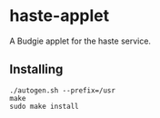 # haste-applet
A Budgie applet for the haste service.

## Installing
```
./autogen.sh --prefix=/usr
make
sudo make install
```
